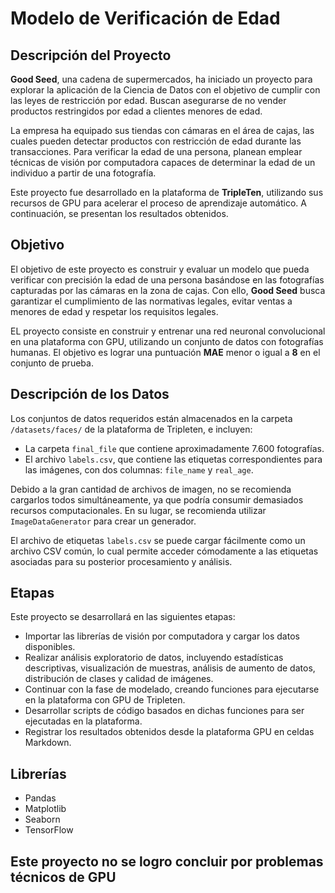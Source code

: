 # Modelo de Verificación de Edad

## Descripción del Proyecto

**Good Seed**, una cadena de supermercados, ha iniciado un proyecto para explorar la aplicación de la Ciencia de Datos con el objetivo de cumplir con las leyes de restricción por edad. Buscan asegurarse de no vender productos restringidos por edad a clientes menores de edad.

La empresa ha equipado sus tiendas con cámaras en el área de cajas, las cuales pueden detectar productos con restricción de edad durante las transacciones. Para verificar la edad de una persona, planean emplear técnicas de visión por computadora capaces de determinar la edad de un individuo a partir de una fotografía.

Este proyecto fue desarrollado en la plataforma de **TripleTen**, utilizando sus recursos de GPU para acelerar el proceso de aprendizaje automático. A continuación, se presentan los resultados obtenidos.

## Objetivo

El objetivo de este proyecto es construir y evaluar un modelo que pueda verificar con precisión la edad de una persona basándose en las fotografías capturadas por las cámaras en la zona de cajas. Con ello, **Good Seed** busca garantizar el cumplimiento de las normativas legales, evitar ventas a menores de edad y respetar los requisitos legales.

EL proyecto consiste en construir y entrenar una red neuronal convolucional en una plataforma con GPU, utilizando un conjunto de datos con fotografías humanas. El objetivo es lograr una puntuación **MAE** menor o igual a **8** en el conjunto de prueba.

## Descripción de los Datos

Los conjuntos de datos requeridos están almacenados en la carpeta `/datasets/faces/` de la plataforma de Tripleten, e incluyen:

- La carpeta `final_file` que contiene aproximadamente 7.600 fotografías.
- El archivo `labels.csv`, que contiene las etiquetas correspondientes para las imágenes, con dos columnas: `file_name` y `real_age`.

Debido a la gran cantidad de archivos de imagen, no se recomienda cargarlos todos simultáneamente, ya que podría consumir demasiados recursos computacionales. En su lugar, se recomienda utilizar `ImageDataGenerator` para crear un generador.

El archivo de etiquetas `labels.csv` se puede cargar fácilmente como un archivo CSV común, lo cual permite acceder cómodamente a las etiquetas asociadas para su posterior procesamiento y análisis.

## Etapas

Este proyecto se desarrollará en las siguientes etapas:

- Importar las librerías de visión por computadora y cargar los datos disponibles.
- Realizar análisis exploratorio de datos, incluyendo estadísticas descriptivas, visualización de muestras, análisis de aumento de datos, distribución de clases y calidad de imágenes.
- Continuar con la fase de modelado, creando funciones para ejecutarse en la plataforma con GPU de Tripleten.
- Desarrollar scripts de código basados en dichas funciones para ser ejecutadas en la plataforma.
- Registrar los resultados obtenidos desde la plataforma GPU en celdas Markdown.

## Librerías

- Pandas
- Matplotlib
- Seaborn
- TensorFlow

## Este proyecto no se logro concluir por problemas técnicos de GPU